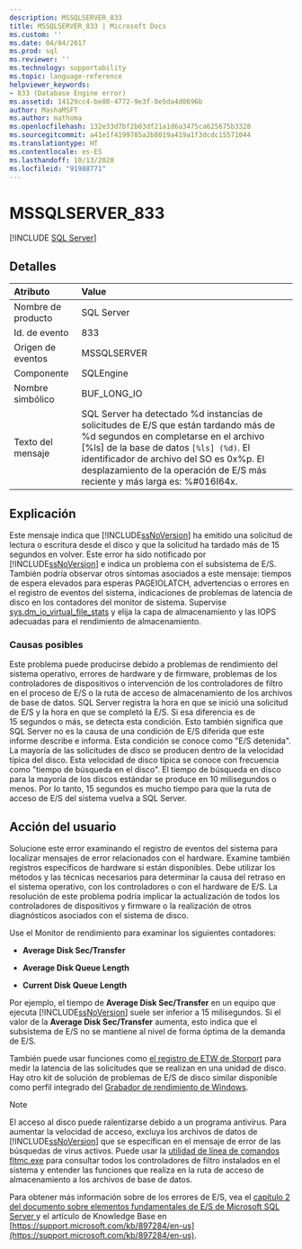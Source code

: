 ```yaml
---
description: MSSQLSERVER_833
title: MSSQLSERVER_833 | Microsoft Docs
ms.custom: ''
ms.date: 04/04/2017
ms.prod: sql
ms.reviewer: ''
ms.technology: supportability
ms.topic: language-reference
helpviewer_keywords:
- 833 (Database Engine error)
ms.assetid: 14129cc4-be80-4772-9e3f-0e5da4d0696b
author: MashaMSFT
ms.author: mathoma
ms.openlocfilehash: 132e33d7bf2b03df21a1d6a3475ca625675b3328
ms.sourcegitcommit: a41e1f4199785a2b8019a419a1f3dcdc15571044
ms.translationtype: HT
ms.contentlocale: es-ES
ms.lasthandoff: 10/13/2020
ms.locfileid: "91988771"
---
```

# <a name="mssqlserver_833"></a>MSSQLSERVER_833
 [!INCLUDE [SQL Server](../../includes/applies-to-version/sql-asdbmi.md)]
  
## <a name="details"></a>Detalles  
  
| Atributo | Value |  
| :-------- | :---- |  
|Nombre de producto|SQL Server|  
|Id. de evento|833|  
|Origen de eventos|MSSQLSERVER|  
|Componente|SQLEngine|  
|Nombre simbólico|BUF_LONG_IO|  
|Texto del mensaje|SQL Server ha detectado %d instancias de solicitudes de E/S que están tardando más de %d segundos en completarse en el archivo [%ls] de la base de datos `[%ls] (%d)`.  El identificador de archivo del SO es 0x%p.  El desplazamiento de la operación de E/S más reciente y más larga es: %#016I64x.|  
  
## <a name="explanation"></a>Explicación  
Este mensaje indica que [!INCLUDE[ssNoVersion](../../includes/ssnoversion-md.md)] ha emitido una solicitud de lectura o escritura desde el disco y que la solicitud ha tardado más de 15 segundos en volver. Este error ha sido notificado por [!INCLUDE[ssNoVersion](../../includes/ssnoversion-md.md)] e indica un problema con el subsistema de E/S. También podría observar otros síntomas asociados a este mensaje: tiempos de espera elevados para esperas PAGEIOLATCH, advertencias o errores en el registro de eventos del sistema, indicaciones de problemas de latencia de disco en los contadores del monitor de sistema. Supervise [sys.dm_io_virtual_file_stats](../system-dynamic-management-views/sys-dm-io-virtual-file-stats-transact-sql.md) y elija la capa de almacenamiento y las IOPS adecuadas para el rendimiento de almacenamiento. 
  
### <a name="possible-causes"></a>Causas posibles  
Este problema puede producirse debido a problemas de rendimiento del sistema operativo, errores de hardware y de firmware, problemas de los controladores de dispositivos o intervención de los controladores de filtro en el proceso de E/S o la ruta de acceso de almacenamiento de los archivos de base de datos. SQL Server registra la hora en que se inició una solicitud de E/S y la hora en que se completó la E/S. Si esa diferencia es de 15 segundos o más, se detecta esta condición. Esto también significa que SQL Server no es la causa de una condición de E/S diferida que este informe describe e informa. Esta condición se conoce como "E/S detenida". La mayoría de las solicitudes de disco se producen dentro de la velocidad típica del disco. Esta velocidad de disco típica se conoce con frecuencia como "tiempo de búsqueda en el disco". El tiempo de búsqueda en disco para la mayoría de los discos estándar se produce en 10 milisegundos o menos. Por lo tanto, 15 segundos es mucho tiempo para que la ruta de acceso de E/S del sistema vuelva a SQL Server. 
  
## <a name="user-action"></a>Acción del usuario  
Solucione este error examinando el registro de eventos del sistema para localizar mensajes de error relacionados con el hardware. Examine también registros específicos de hardware si están disponibles. Debe utilizar los métodos y las técnicas necesarios para determinar la causa del retraso en el sistema operativo, con los controladores o con el hardware de E/S. La resolución de este problema podría implicar la actualización de todos los controladores de dispositivos y firmware o la realización de otros diagnósticos asociados con el sistema de disco. 
  
Use el Monitor de rendimiento para examinar los siguientes contadores:  
  
-   **Average Disk Sec/Transfer**  
  
-   **Average Disk Queue Length**  
  
-   **Current Disk Queue Length**  
  
Por ejemplo, el tiempo de **Average Disk Sec/Transfer** en un equipo que ejecuta [!INCLUDE[ssNoVersion](../../includes/ssnoversion-md.md)] suele ser inferior a 15 milisegundos. Si el valor de la **Average Disk Sec/Transfer** aumenta, esto indica que el subsistema de E/S no se mantiene al nivel de forma óptima de la demanda de E/S.

También puede usar funciones como [el registro de ETW de Storport](/archive/blogs/ntdebugging/storport-etw-logging-to-measure-requests-made-to-a-disk-unit) para medir la latencia de las solicitudes que se realizan en una unidad de disco. Hay otro kit de solución de problemas de E/S de disco similar disponible como perfil integrado del [Grabador de rendimiento de Windows](/windows-hardware/test/wpt/introduction-to-wpr).
  
> [!NOTE]  
> El acceso al disco puede ralentizarse debido a un programa antivirus. Para aumentar la velocidad de acceso, excluya los archivos de datos de [!INCLUDE[ssNoVersion](../../includes/ssnoversion-md.md)] que se especifican en el mensaje de error de las búsquedas de virus activos. Puede usar la [utilidad de línea de comandos fltmc.exe](/windows-hardware/drivers/ifs/development-and-testing-tools#fltmcexe-control-program) para consultar todos los controladores de filtro instalados en el sistema y entender las funciones que realiza en la ruta de acceso de almacenamiento a los archivos de base de datos. 
  
Para obtener más información sobre de los errores de E/S, vea el [capítulo 2 del documento sobre elementos fundamentales de E/S de Microsoft SQL Server ](/previous-versions/sql/sql-server-2005/administrator/cc917726(v=technet.10)) y el artículo de Knowledge Base en [https://support.microsoft.com/kb/897284/en-us](https://support.microsoft.com/kb/897284/en-us).  
